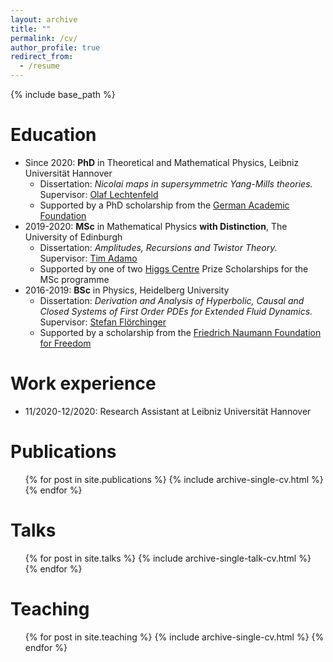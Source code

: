 ```yaml
---
layout: archive
title: ""
permalink: /cv/
author_profile: true
redirect_from:
  - /resume
---
```


{% include base_path %}

Education
======
* Since 2020: **PhD** in Theoretical and Mathematical Physics, Leibniz Universität Hannover
  * Dissertation: *Nicolai maps in supersymmetric Yang-Mills theories.* Supervisor: [Olaf Lechtenfeld](https://www.itp.uni-hannover.de/lechtenf.html)
  * Supported by a PhD scholarship from the [German Academic Foundation](https://www.studienstiftung.de/en)
* 2019-2020: **MSc** in Mathematical Physics **with Distinction**, The University of Edinburgh
  * Dissertation: *Amplitudes, Recursions and Twistor Theory.* Supervisor: [Tim Adamo](https://www.maths.ed.ac.uk/~tadamo/)
  * Supported by one of two [Higgs Centre](https://higgs.ph.ed.ac.uk/) Prize Scholarships for the MSc programme
* 2016-2019: **BSc** in Physics, Heidelberg University
  * Dissertation: *Derivation and Analysis of Hyperbolic, Causal and Closed Systems of First Order PDEs for Extended Fluid Dynamics.* Supervisor: [Stefan Flörchinger](https://www.thphys.uni-heidelberg.de/~floerchinger/)
  * Supported by a scholarship from the [Friedrich Naumann Foundation for Freedom](https://fnst.org/)

Work experience
======
* 11/2020-12/2020: Research Assistant at Leibniz Universität Hannover

Publications
======
  <ul>{% for post in site.publications %}
    {% include archive-single-cv.html %}
  {% endfor %}</ul>
  
Talks
======
  <ul>{% for post in site.talks %}
    {% include archive-single-talk-cv.html %}
  {% endfor %}</ul>
  
Teaching
======
  <ul>{% for post in site.teaching %}
    {% include archive-single-cv.html %}
  {% endfor %}</ul>

